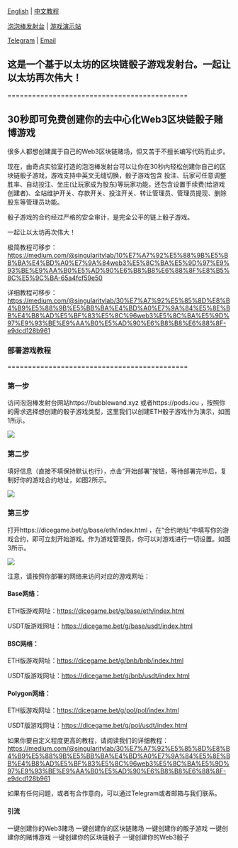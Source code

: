 [English](https://github.com/0xSingularityLab/bubblewand/blob/main/README.md) | [中文教程](https://github.com/0xSingularityLab/bubblewand/blob/main/README_ZH.md)

[泡泡棒发射台](https://bubblewand.xyz/) | [游戏演示站](https://dicegame.bet/) 

[Telegram](https://t.me/slabdao)  | [Email](mailto:singularitylab@tuta.io) 

## 这是一个基于以太坊的区块链骰子游戏发射台。一起让以太坊再次伟大！

============================================

## 30秒即可免费创建你的去中心化Web3区块链骰子赌博游戏

很多人都想创建属于自己的Web3区块链赌场，但又苦于不擅长编写代码而止步。

现在，由奇点实验室打造的泡泡棒发射台可以让你在30秒内轻松创建你自己的区块链骰子游戏，游戏支持中英文无缝切换，骰子游戏包含 投注、玩家可任意调整胜率、自动投注、坐庄(让玩家成为股东)等玩家功能，还包含设置手续费(给游戏创建者)、全站维护开关、存款开关、投注开关、转让管理员、管理员提现、删除股东等管理员功能。

骰子游戏的合约经过严格的安全审计，是完全公平的链上骰子游戏。

一起让以太坊再次伟大！

极简教程可移步：https://medium.com/@singularitylab/10%E7%A7%92%E5%88%9B%E5%BB%BA%E4%BD%A0%E7%9A%84web3%E5%8C%BA%E5%9D%97%E9%93%BE%E9%AA%B0%E5%AD%90%E6%B8%B8%E6%88%8F%E8%B5%8C%E5%9C%BA-65a4fcf59e50

详细教程可移步：https://medium.com/@singularitylab/30%E7%A7%92%E5%85%8D%E8%B4%B9%E5%88%9B%E5%BB%BA%E4%BD%A0%E7%9A%84%E5%8E%BB%E4%B8%AD%E5%BF%83%E5%8C%96web3%E5%8C%BA%E5%9D%97%E9%93%BE%E9%AA%B0%E5%AD%90%E6%B8%B8%E6%88%8F-e9dcd128b961

### 部署游戏教程
============================================

### 第一步

访问泡泡棒发射台网站https://bubblewand.xyz 或者https://pods.icu ，按照你的需求选择想创建的骰子游戏类型，这里我们以创建ETH骰子游戏作为演示，如图1所示。

![](https://miro.medium.com/v2/resize:fit:1400/format:webp/1*n_-oL0aN1MUhEaAExX_59g.png)

### 第二步

填好信息（直接不填保持默认也行），点击“开始部署”按钮，等待部署完毕后，复制好你的游戏合约地址，如图2所示。

![](https://miro.medium.com/v2/resize:fit:1400/format:webp/1*Etx31--o18KKvn4lT7txag.png)

### 第三步

打开https://dicegame.bet/g/base/eth/index.html ，在“合约地址”中填写你的游戏合约，即可立刻开始游戏。作为游戏管理员，你可以对游戏进行一切设置。如图3所示。

![](https://miro.medium.com/v2/resize:fit:1400/format:webp/1*ysVT_zWyfuhxpk23VdKnIw.png)

注意，请按照你部署的网络来访问对应的游戏网址：

#### Base网络：
ETH版游戏网址：https://dicegame.bet/g/base/eth/index.html

USDT版游戏网址：https://dicegame.bet/g/base/usdt/index.html

#### BSC网络：
ETH版游戏网址：https://dicegame.bet/g/bnb/bnb/index.html

USDT版游戏网址：https://dicegame.bet/g/bnb/usdt/index.html

#### Polygon网络：
ETH版游戏网址：https://dicegame.bet/g/pol/pol/index.html

USDT版游戏网址：https://dicegame.bet/g/pol/usdt/index.html

如果你要自定义程度更高的教程，请阅读我们的详细教程：https://medium.com/@singularitylab/30%E7%A7%92%E5%85%8D%E8%B4%B9%E5%88%9B%E5%BB%BA%E4%BD%A0%E7%9A%84%E5%8E%BB%E4%B8%AD%E5%BF%83%E5%8C%96web3%E5%8C%BA%E5%9D%97%E9%93%BE%E9%AA%B0%E5%AD%90%E6%B8%B8%E6%88%8F-e9dcd128b961

如果有任何问题，或者有合作意向，可以通过Telegram或者邮箱与我们联系。

#### 引流
一键创建你的Web3赌场
一键创建你的区块链赌场
一键创建你的骰子游戏
一键创建你的赌博游戏
一键创建你的区块链骰子
一键创建你的Web3骰子